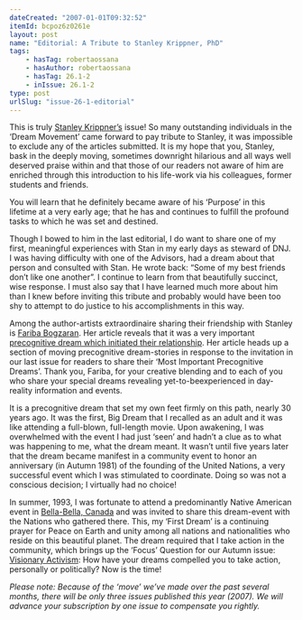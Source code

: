 ```yaml
---
dateCreated: "2007-01-01T09:32:52"
itemId: bcpoz6z0261e
layout: post
name: "Editorial: A Tribute to Stanley Krippner, PhD"
tags:
    - hasTag: robertaossana
    - hasAuthor: robertaossana
    - hasTag: 26.1-2
    - inIssue: 26.1-2
type: post
urlSlug: "issue-26-1-editorial"
---
```


This is truly [Stanley Krippner’s](../@stanleykrippner) issue! So many outstanding individuals in the ‘Dream Movement’ came forward to pay tribute to Stanley, it was impossible to exclude any of the articles submitted. It is my hope that you, Stanley, bask in the deeply moving, sometimes downright hilarious and all ways well deserved praise within and that those of our readers not aware of him are enriched through this introduction to his life-work via his colleagues, former students and friends.

You will learn that he definitely became aware of his ‘Purpose’ in this lifetime at a very early age; that he has and continues to fulfill the profound tasks to which he was set and destined.

Though I bowed to him in the last editorial, I do want to share one of my first, meaningful experiences with Stan in my early days as steward of DNJ. I was having difficulty with one of the Advisors, had a dream about that person and consulted with Stan. He wrote back: “Some of my best friends don’t like one another”. I continue to learn from that beautifully succinct, wise response. I must also say that I have learned much more about him than I knew before inviting this tribute and probably would have been too shy to attempt to do justice to his accomplishments in this way.

Among the author-artists extraordinaire sharing their friendship with Stanley is [Fariba Bogzaran](../@faribabogzaran). Her article reveals that it was a very important [precognitive dream which initiated their relationship](../bcpov6zfbost/a-precognitive-dream-and-meeting-an-extra-ordinary-human-being). Her article heads up a section of moving precognitive dream-stories in response to the invitation in our last issue for readers to share their ‘Most Important Precognitive Dreams’. Thank you, Fariba, for your creative blending and to each of you who share your special dreams revealing yet-to-beexperienced in day-reality information and events.

It is a precognitive dream that set my own feet firmly on this path, nearly 30 years ago. It was the first, Big Dream that I recalled as an adult and it was like attending a full-blown, full-length movie. Upon awakening, I was overwhelmed with the event I had just ‘seen’ and hadn’t a clue as to what was happening to me, what the dream meant. It wasn’t until five years later that the dream became manifest in a community event to honor an anniversary (in Autumn 1981) of the founding of the United Nations, a very successful event which I was stimulated to coordinate. Doing so was not a conscious decision; I virtually had no choice!

In summer, 1993, I was fortunate to attend a predominantly Native American event in [Bella-Bella, Canada](https://en.wikipedia.org/wiki/Bella_Bella,_British_Columbia) and was invited to share this dream-event with the Nations who gathered there. This, my ‘First Dream’ is a continuing prayer for Peace on Earth and unity among all nations and nationalities who reside on this beautiful planet. The dream required that I take action in the community, which brings up the ‘Focus’ Question for our Autumn issue: [Visionary Activism](../bcphbxm2y5p/26.3): How have your dreams compelled you to take action, personally or politically? Now is the time!

_Please note: Because of the ‘move’ we’ve made over the past several months, there will be only three issues published this year (2007). We will advance your subscription by one issue to compensate you rightly._

